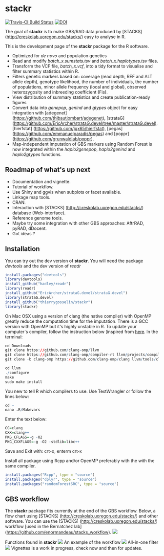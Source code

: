 # stackr

[![Travis-CI Build Status](https://travis-ci.org/thierrygosselin/stackr.svg?branch=master)](https://travis-ci.org/thierrygosselin/stackr) [![DOI](https://zenodo.org/badge/doi/10.5281/zenodo.19647.svg)](http://dx.doi.org/10.5281/zenodo.19647)


The goal of **stackr** is to make GBS/RAD data produced by [STACKS] (http://creskolab.uoregon.edu/stacks/) easy to analyse in R.

This is the development page of the **stackr** package for the R software.

* Optimized for *de novo* and population genetics
* Read and modify *batch_x.sumstats.tsv* and *batch_x.haplotypes.tsv* files.
* Transform the VCF file, *batch_x.vcf*, into a tidy format to visualise and filter summary statistics within R.
* Filters genetic markers based on: coverage (read depth, REF and ALT allele depth), genotype likelihood, the number of individuals, the number of populations, minor allele frequency (local and global), observed heterozygosity and inbreeding coefficient (Fis).
* View distribution of summary statistics and create publication-ready figures
* Convert data into *genepop*, *genind* and *gtypes* object for easy integration with [adegenet] (https://github.com/thibautjombart/adegenet), [strataG] (https://github.com/EricArcher/strataG.devel/tree/master/strataG.devel), [hierfstat] (https://github.com/jgx65/hierfstat), [pegas] (https://github.com/emmanuelparadis/pegas) and [poppr] (https://github.com/grunwaldlab/poppr).
* Map-independent imputation of GBS markers using Random Forest is now integrated within the *haplo2genepop*, *haplo2genind* and *haplo2gtypes* functions. 

## Roadmap of what's up next

* Documentation and vignette.
* Tutorial of workflow.
* Use Shiny and ggvis when subplots or facet available.
* Linkage map tools.
* CRAN.
* Interaction with [STACKS] (http://creskolab.uoregon.edu/stacks/) database (Web-interface).
* Reference genome tools.
* Maybe try some integration with other GBS approaches: AftrRAD, pyRAD, dDocent.
* Got ideas ?


## Installation
You can try out the dev version of **stackr**. You will need the package *devtools* and the dev version of *readr*

```r
install.packages("devtools")
library(devtools)
install_github("hadley/readr")
library(readr)
install_github("EricArcher/strataG.devel/strataG.devel")
library(strataG.devel)
install_github("thierrygosselin/stackr")
library(stackr)
```

On Mac OSX using a version of clang (the native compiler) with OpenMP greatly reduce the computation time for the imputation. There is a GCC version with OpenMP but it's highly unstable in R. To update your computer's compiler, follow the instruction below (inspired from [here](https://clang-omp.github.io). In the terminal:

```r
cd Downloads
git clone https://github.com/clang-omp/llvm
git clone https://github.com/clang-omp/compiler-rt llvm/projects/compiler-rt
git clone -b clang-omp https://github.com/clang-omp/clang llvm/tools/clang

cd llvm
./configure
make
sudo make install
```

You new to tell R which compilers to use. Use TextWrangler or follow the lines below:
```r
cd ~
nano .R/Makevars
```

Enter the text below:
```r
CC=clang
CXX=clang++
PKG_CFLAGS=-g -O2
PKG_CXXFLAGS=-g -O2 -stdlib=libc++
```
Save and Exit with: crt-o, enterm crt-x


Install all package using Rcpp and/or OpenMP preferably with the with the same compiler.

```r
install.packages("Rcpp", type = "source")
install.packages("dplyr", type = "source")
install.packages("randomForestSRC", type = "source")
```

## GBS workflow
The **stackr** package fits currently at the end of the GBS workflow. Below, a flow chart using [STACKS] (http://creskolab.uoregon.edu/stacks/) and other software. You can use the [STACKS] (http://creskolab.uoregon.edu/stacks/) workflow [used in the Bernatchez lab] (https://github.com/enormandeau/stacks_workflow). ![](vignettes/GBS_workflow.png)

Functions found in **stackr** ![](vignettes/stackr_functions.png)
An example of the workflow ![](vignettes/stackr_workflow.png)
All-in-one filter ![](vignettes/stackr_all-in-one_filters.png)
Vignettes is a work in progress, check now and then for updates.
